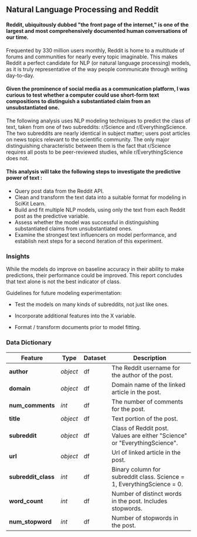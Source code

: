 
## Natural Language Processing and Reddit

#### Reddit, ubiquitously dubbed "the front page of the internet," is one of the largest and most comprehensively documented human  conversations of our time.

Frequented by 330 million users monthly, Reddit is home to a multitude of forums and communities for nearly every topic imaginable. This makes Reddit a perfect candidate for NLP (or natural language processing) models, as it is truly representative of the way people communicate through writing day-to-day.

#### Given the prominence of social media as a communication platform, I was curious to test whether a computer could use short-form text compositions to distinguish a substantiated claim from an unsubstantiated one.

The following analysis uses NLP modeling techniques to predict the class of text, taken from one of two subreddits: r/Science and r/EverythingScience. The two subreddits are nearly identical in subject matter; users post articles on news topics relevant to the scientific community. The only major distinguishing characteristic between them is the fact that r/Science requires all posts to be peer-reviewed studies, while r/EverythingScience does not.

#### This analysis will take the following steps to investigate the predictive power of text :

- Query post data from the Reddit API.
- Clean and transform the text data into a suitable format for modeling in SciKit Learn.
- Build and fit multiple NLP models, using only the text from each Reddit post as the predictive variable.
- Assess whether the model was successful in distinguishing substantiated claims from unsubstantiated ones.
- Examine the strongest text influencers on model performance, and establish next steps for a second iteration of this experiment.

### Insights

While the models do improve on baseline accuracy in their ability to make predictions, their performance could be improved. This report concludes that text alone is not the best indicator of class.

Guidelines for future modeling experimentation:

-   Test the models on many kinds of subreddits, not just like ones.

-   Incorporate additional features into the X variable.

-   Format / transform documents prior to model fitting.		

### Data Dictionary
|Feature|Type|Dataset|Description|
|---|---|---|---|
|**author**|*object*|df|The Reddit username for the author of the post.|
|**domain**|*object*|df|Domain name of the linked article in the post.|
|**num_comments**|*int*|df|The number of comments for the post.|
|**title**|*object*|df|Text portion of the post.|
|**subreddit**|*object*|df|Class of Reddit post. Values are either "Science" or "EverythingScience".|
|**url**|*object*|df|Url of linked article in the post.|
|**subreddit_class**|*int*|df|Binary column for subreddit class. Science = 1, EverythingScience = 0.|
|**word_count**|*int*|df|Number of distinct words in the post. Includes stopwords.|
|**num_stopword**|*int*|df|Number of stopwords in the post.|
